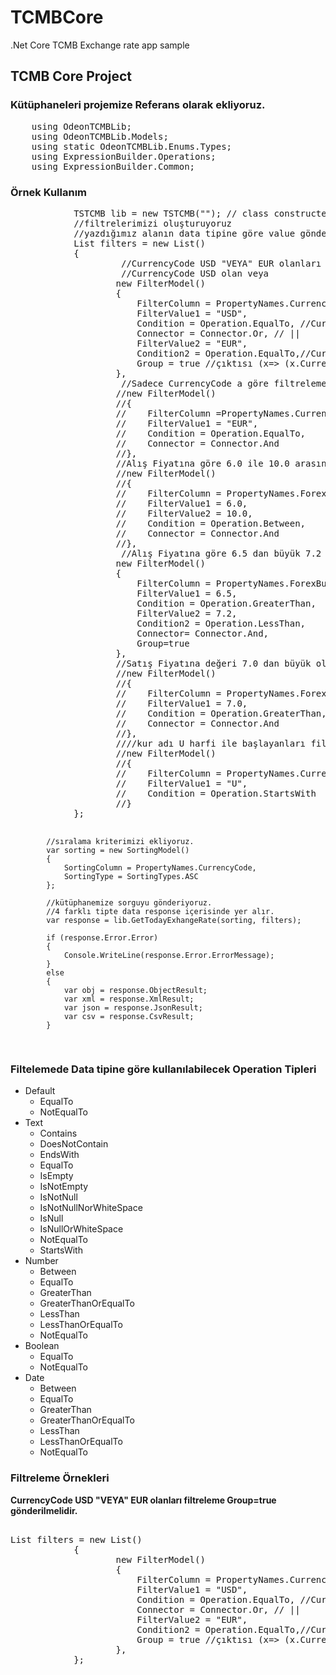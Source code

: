 # TCMBCore
.Net Core TCMB Exchange rate app sample 

<h2>TCMB Core Project</h2>
<h3> Kütüphaneleri projemize Referans olarak ekliyoruz.</h3>
<pre>
    using OdeonTCMBLib;
	using OdeonTCMBLib.Models;
	using static OdeonTCMBLib.Enums.Types;
	using ExpressionBuilder.Operations;
	using ExpressionBuilder.Common;
</pre>

<h3>Örnek Kullanım</h3>
<pre>
            TSTCMB lib = new TSTCMB(""); // class constructer içine authkey ekliyoruz.
            //filtrelerimizi oluşturuyoruz
            //yazdığımız alanın data tipine göre value göndermeliyiz. int ise int double ise double. CurrencyModel den data tiplerini görebilirsiniz
            List<FilterModel> filters = new List<FilterModel>()
            {
                     //CurrencyCode USD "VEYA" EUR olanları filtreleme Group=true gönderilmelidir.
                     //CurrencyCode USD olan veya  
                    new FilterModel() 
                    {
                        FilterColumn = PropertyNames.CurrencyCode,
                        FilterValue1 = "USD",
                        Condition = Operation.EqualTo, //CurrencyCode == "USD"
                        Connector = Connector.Or, // || 
                        FilterValue2 = "EUR",
                        Condition2 = Operation.EqualTo,//CurrencyCode == "EUR"
                        Group = true //çıktısı (x=> (x.CurrencoCode =="USD" || x.CurrencyCode ==""EUR))
                    },
                     //Sadece CurrencyCode a göre filtreleme
                    //new FilterModel()
                    //{
                    //    FilterColumn =PropertyNames.CurrencyCode,
                    //    FilterValue1 = "EUR",
                    //    Condition = Operation.EqualTo,
                    //    Connector = Connector.And
                    //},
                    //Alış Fiyatına göre 6.0 ile 10.0 arasında olanları filtreleme
                    //new FilterModel()
                    //{
                    //    FilterColumn = PropertyNames.ForexBuying,
                    //    FilterValue1 = 6.0,
                    //    FilterValue2 = 10.0,
                    //    Condition = Operation.Between,
                    //    Connector = Connector.And
                    //},
                     //Alış Fiyatına göre 6.5 dan büyük 7.2 den küçük olanları filtreleme
                    new FilterModel()
                    {
                        FilterColumn = PropertyNames.ForexBuying,
                        FilterValue1 = 6.5,
                        Condition = Operation.GreaterThan,
                        FilterValue2 = 7.2,
                        Condition2 = Operation.LessThan,
                        Connector= Connector.And,
                        Group=true
                    },
                    //Satış Fiyatına değeri 7.0 dan büyük olanları filtreleme
                    //new FilterModel()
                    //{
                    //    FilterColumn = PropertyNames.ForexSelling,
                    //    FilterValue1 = 7.0,
                    //    Condition = Operation.GreaterThan,
                    //    Connector = Connector.And
                    //},
                    ////kur adı U harfi ile başlayanları filtreleme
                    //new FilterModel()
                    //{
                    //    FilterColumn = PropertyNames.CurrencyName,
                    //    FilterValue1 = "U",
                    //    Condition = Operation.StartsWith
                    //}
            };

            //sıralama kriterimizi ekliyoruz. 
            var sorting = new SortingModel()
            {
                SortingColumn = PropertyNames.CurrencyCode,
                SortingType = SortingTypes.ASC
            };

            //kütüphanemize sorguyu gönderiyoruz.
            //4 farklı tipte data response içerisinde yer alır.
            var response = lib.GetTodayExhangeRate(sorting, filters);

            if (response.Error.Error)
            {
                Console.WriteLine(response.Error.ErrorMessage);
            }
            else
            {
                var obj = response.ObjectResult;
                var xml = response.XmlResult;
                var json = response.JsonResult;
                var csv = response.CsvResult;
            }

</pre>
<h3> Filtelemede Data tipine göre kullanılabilecek Operation Tipleri</h3>
<ul>
<li>Default
<ul>
<li>EqualTo</li>
<li>NotEqualTo</li>
</ul>
</li>
<li>Text
<ul>
<li>Contains</li>
<li>DoesNotContain</li>
<li>EndsWith</li>
<li>EqualTo</li>
<li>IsEmpty</li>
<li>IsNotEmpty</li>
<li>IsNotNull</li>
<li>IsNotNullNorWhiteSpace</li>
<li>IsNull</li>
<li>IsNullOrWhiteSpace</li>
<li>NotEqualTo</li>
<li>StartsWith</li>
</ul>
</li>
<li>Number
<ul>
<li>Between</li>
<li>EqualTo</li>
<li>GreaterThan</li>
<li>GreaterThanOrEqualTo</li>
<li>LessThan</li>
<li>LessThanOrEqualTo</li>
<li>NotEqualTo</li>
</ul>
</li>
<li>Boolean
<ul>
<li>EqualTo</li>
<li>NotEqualTo</li>
</ul>
</li>
<li>Date
<ul>
<li>Between</li>
<li>EqualTo</li>
<li>GreaterThan</li>
<li>GreaterThanOrEqualTo</li>
<li>LessThan</li>
<li>LessThanOrEqualTo</li>
<li>NotEqualTo</li>
</ul>
</li>
</ul>
<h3>Filtreleme Örnekleri</h3>
<b>CurrencyCode USD "VEYA" EUR olanları filtreleme Group=true gönderilmelidir.</b>
<pre>                    
List<FilterModel> filters = new List<FilterModel>()
            {
					new FilterModel()
                    {
                        FilterColumn = PropertyNames.CurrencyCode,
                        FilterValue1 = "USD",
                        Condition = Operation.EqualTo, //CurrencyCode == "USD"
                        Connector = Connector.Or, // || 
                        FilterValue2 = "EUR",
                        Condition2 = Operation.EqualTo,//CurrencyCode == "EUR"
                        Group = true //çıktısı (x=> (x.CurrencoCode =="USD" || x.CurrencyCode ==""EUR))
                    },
			};
</pre>